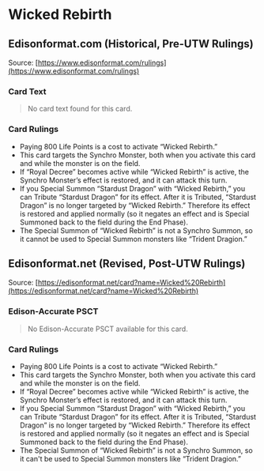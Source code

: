 # Wicked Rebirth

## Edisonformat.com (Historical, Pre-UTW Rulings)

Source: [https://www.edisonformat.com/rulings](https://www.edisonformat.com/rulings)

### Card Text

> No card text found for this card.

### Card Rulings

*   Paying 800 Life Points is a cost to activate “Wicked Rebirth.”
*   This card targets the Synchro Monster, both when you activate this card and while the monster is on the field.
*   If “Royal Decree” becomes active while “Wicked Rebirth” is active, the Synchro Monster’s effect is restored, and it can attack this turn.
*   If you Special Summon “Stardust Dragon” with “Wicked Rebirth,” you can Tribute “Stardust Dragon” for its effect. After it is Tributed, “Stardust Dragon” is no longer targeted by “Wicked Rebirth.” Therefore its effect is restored and applied normally (so it negates an effect and is Special Summoned back to the field during the End Phase).
*   The Special Summon of “Wicked Rebirth” is not a Synchro Summon, so it cannot be used to Special Summon monsters like “Trident Dragion.”

## Edisonformat.net (Revised, Post-UTW Rulings)

Source: [https://edisonformat.net/card?name=Wicked%20Rebirth](https://edisonformat.net/card?name=Wicked%20Rebirth)

### Edison-Accurate PSCT

> No Edison-Accurate PSCT available for this card.

### Card Rulings

*   Paying 800 Life Points is a cost to activate “Wicked Rebirth.”
*   This card targets the Synchro Monster, both when you activate this card and while the monster is on the field.
*   If “Royal Decree” becomes active while “Wicked Rebirth” is active, the Synchro Monster’s effect is restored, and it can attack this turn.
*   If you Special Summon “Stardust Dragon” with “Wicked Rebirth,” you can Tribute “Stardust Dragon” for its effect. After it is Tributed, “Stardust Dragon” is no longer targeted by “Wicked Rebirth.” Therefore its effect is restored and applied normally (so it negates an effect and is Special Summoned back to the field during the End Phase).
*   The Special Summon of “Wicked Rebirth” is not a Synchro Summon, so it can't be used to Special Summon monsters like “Trident Dragion.”
            